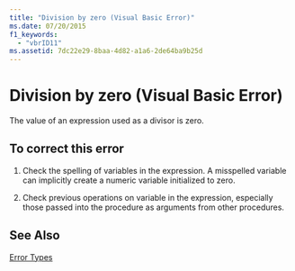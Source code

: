 ```yaml
---
title: "Division by zero (Visual Basic Error)"
ms.date: 07/20/2015
f1_keywords: 
  - "vbrID11"
ms.assetid: 7dc22e29-8baa-4d82-a1a6-2de64ba9b25d
---
```

# Division by zero (Visual Basic Error)
The value of an expression used as a divisor is zero.  
  
## To correct this error  
  
1. Check the spelling of variables in the expression. A misspelled variable can implicitly create a numeric variable initialized to zero.  
  
2. Check previous operations on variable in the expression, especially those passed into the procedure as arguments from other procedures.  
  
## See Also  
 [Error Types](../../visual-basic/programming-guide/language-features/error-types.md)
